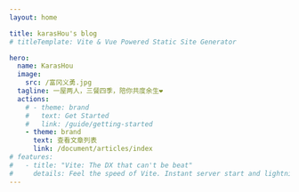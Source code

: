 ```yaml
---
layout: home

title: karasHou's blog
# titleTemplate: Vite & Vue Powered Static Site Generator

hero:
  name: KarasHou
  image:
    src: /富冈义勇.jpg
  tagline: 一屋两人，三餐四季，陪你共度余生❤
  actions:
    # - theme: brand
    #   text: Get Started
    #   link: /guide/getting-started
    - theme: brand
      text: 查看文章列表
      link: /document/articles/index
# features:
#   - title: "Vite: The DX that can't be beat"
#     details: Feel the speed of Vite. Instant server start and lightning fast HMR that stays fast regardless of the app size.
---
```

